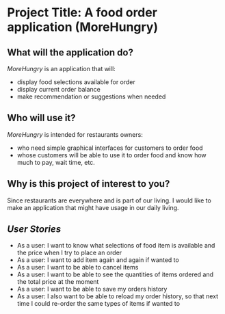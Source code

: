 # Project Title: A food order application (**MoreHungry**)

## What will the application do?

*MoreHungry*  is an application that will:
- display food selections available for order
- display current order balance
- make recommendation or suggestions when needed


## Who will use it?
*MoreHungry* is intended for restaurants owners:
- who need simple graphical interfaces for 
customers to order food
- whose customers will be able to use it to order food and
know how much to pay, wait time, etc.

## Why is this project of interest to you?

Since restaurants are everywhere and is part of our
living. I would like to make an application that 
might have usage in our daily living. 


## *User Stories*
- As a user: I want to know what selections of food item
  is available and the price when I try to place an order
- As a user: I want to add item again and again if wanted to
- As a user: I want to be able to cancel items 
- As a user: I want to be able to see the quantities
  of items ordered and the total price at the moment   
- As a user: I want to be able to save my orders history
- As a user: I also want to be able to reload my order history, so that 
  next time I could re-order the same types of items if wanted to
  

